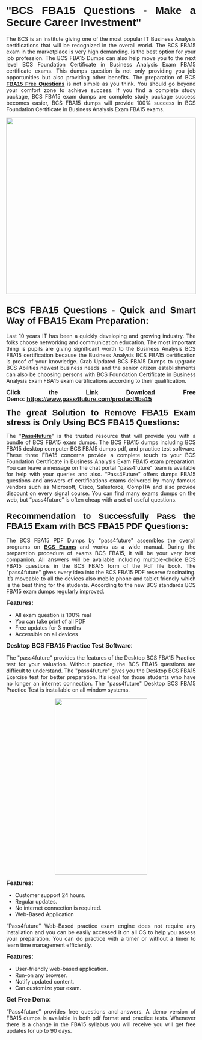 
<h1 style="text-align: justify;"><span style="font-family:Tahoma,Geneva,sans-serif;"><strong>"BCS FBA15 Questions - Make a Secure Career Investment"</strong></span></h1>

<p style="text-align: justify;">The BCS is an institute giving one of the most popular IT Business Analysis certifications that will be recognized in the overall world. The BCS FBA15 exam in the marketplace is very high demanding. is the best option for your job profession. The BCS FBA15 Dumps can also help move you to the next level BCS Foundation Certificate in Business Analysis Exam FBA15 certificate exams. This dumps question is not only providing you job opportunities but also providing other benefits. The preparation of BCS <span style="font-family:Tahoma,Geneva,sans-serif;"><strong><a href="https://www.pass4future.com/questions/bcs/fba15">FBA15 Free Questions</a></strong></span> is not simple as you think. You should go beyond your comfort zone to achieve success. If you find a complete study package, BCS FBA15 exam dumps are complete study package success becomes easier, BCS FBA15 dumps will provide 100% success in BCS Foundation Certificate in Business Analysis Exam FBA15 exams.</p>

<p style="text-align: justify;"><a href="https://www.pass4future.com/product/fba15"><img alt="" src="https://lh3.googleusercontent.com/pw/AM-JKLVhEO4I138wJzOepD3laGU-R1M7eT-OTYdow6pCESip26lSeaxxzS9BVWUKuzj1e3L_MoxCfVgBEvV8ODwl1LGzlZbt6HJm3NXXplPwnYiBfuYM_eQCcVVRMaAwHdsl3AhHOZS-up7mzwmd4i4EpEGq=w1112-h625-no?authuser=0" style="width: 100%; height: 470px;" /></a></p>

<h2 style="text-align: justify;"><span style="font-size:24px;"><strong><span style="font-family:Tahoma,Geneva,sans-serif;">BCS FBA15 Questions - Quick and Smart Way of FBA15 Exam Preparation:</span></strong></span></h2>

<p style="text-align: justify;">Last 10 years IT has been a quickly developing and growing industry. The folks choose networking and communication education. The most important thing is pupils are giving significant worth to the Business Analysis BCS FBA15 certification because the Business Analysis BCS FBA15 certification is proof of your knowledge. Grab Updated BCS FBA15 Dumps to upgrade BCS Abilities newest business needs and the senior citizen establishments can also be choosing persons with BCS Foundation Certificate in Business Analysis Exam FBA15 exam certifications according to their qualification.</p>

<p style="text-align: justify;"><strong><span style="font-family:Lucida Sans Unicode,Lucida Grande,sans-serif;"><span style="font-size:16px;">Click the Link Download Free Demo: <a href="https://www.pass4future.com/product/fba15">https://www.pass4future.com/product/fba15</a></span></span></strong></p>

<p style="text-align: justify;"><strong><span style="font-size:22px;"><span style="font-family:Tahoma,Geneva,sans-serif;">The great Solution to Remove FBA15 Exam stress is Only Using BCS FBA15 Questions:</span></span></strong></p>

<p style="text-align: justify;">The "<span style="font-family:Lucida Sans Unicode,Lucida Grande,sans-serif;"><a href="https://www.pass4future.com/"><strong>Pass4future</strong></a></span>" is the trusted resource that will provide you with a bundle of BCS FBA15 exam dumps. The BCS FBA15 dumps including BCS FBA15 desktop computer BCS FBA15 dumps pdf, and practice test software. These three FBA15 concerns provide a complete touch to your BCS Foundation Certificate in Business Analysis Exam FBA15 exam preparation. You can leave a message on the chat portal "pass4future" team is available for help with your queries and also. “Pass4Future” offers dumps FBA15 questions and answers of certifications exams delivered by many famous vendors such as Microsoft, Cisco, Salesforce, CompTIA and also provide discount on every signal course. You can find many exams dumps on the web, but “pass4future” is often cheap with a set of useful questions.</p>

<h3 style="text-align: justify;"><span style="font-size:22px;"><strong><span style="font-family:Tahoma,Geneva,sans-serif;">Recommendation to Successfully Pass the FBA15 Exam with BCS FBA15 PDF Questions:</span></strong></span></h3>

<p style="text-align: justify;">The BCS FBA15 PDF Dumps by "pass4future" assembles the overall programs on <span style="font-family:Lucida Sans Unicode,Lucida Grande,sans-serif;"><strong><a href="https://www.pass4future.com/bcs">BCS Exams</a></strong></span> and works as a wide manual. During the preparation procedure of exams BCS FBA15, it will be your very best companion. All answers will be available including multiple-choice BCS FBA15 questions in the BCS FBA15 form of the Pdf file book. The "pass4future" gives every idea into the BCS FBA15 PDF reserve fascinating. It’s moveable to all the devices also mobile phone and tablet friendly which is the best thing for the students. According to the new BCS standards BCS FBA15 exam dumps regularly improved.</p>

<p style="text-align: justify;"><span style="font-family:Lucida Sans Unicode,Lucida Grande,sans-serif;"><span style="font-size:16px;"><strong>Features:</strong></span></span></p>

<ul>
	<li style="text-align: justify;">All exam question is 100% real</li>
	<li style="text-align: justify;">You can take print of all PDF</li>
	<li style="text-align: justify;">Free updates for 3 months </li>
	<li style="text-align: justify;">Accessible on all devices</li>
</ul>

<p style="text-align: justify;"><span style="font-family:Tahoma,Geneva,sans-serif;"><span style="font-size:16px;"><strong>Desktop BCS FBA15 Practice Test Software:</strong></span></span></p>

<p style="text-align: justify;">The "pass4future" provides the features of the Desktop BCS FBA15 Practice test for your valuation. Without practice, the BCS FBA15 questions are difficult to understand. The "pass4future" gives you the Desktop BCS FBA15 Exercise test for better preparation. It’s ideal for those students who have no longer an internet connection. The "pass4future" Desktop BCS FBA15 Practice Test is installable on all window systems.</p>

<p style="text-align: center;"><a href="https://www.pass4future.com/product/fba15"><img alt="" src="https://lh3.googleusercontent.com/pw/AM-JKLV3yUm3jiqqIo1xIsj1VJ_UeysYexQY-pRYO0rIFl3vg11QZioN-gzffpw2AfKqFynWuvoXOreWrWS0swpr4xmOSWfwII2jvatteuqrfxiWGFBSHPiZUCoi33jqeymK5dmu-0enyX6tayRCAMHw05jv=s625-no?authuser=0" style="width: 70%; height: 470px;" /></a></p>

<p style="text-align: justify;"><span style="font-size:16px;"><span style="font-family:Lucida Sans Unicode,Lucida Grande,sans-serif;"><strong>Features:</strong></span></span></p>

<ul>
	<li style="text-align: justify;">Customer support 24 hours. </li>
	<li style="text-align: justify;">Regular updates. </li>
	<li style="text-align: justify;">No internet connection is required.</li>
	<li style="text-align: justify;">Web-Based Application</li>
</ul>

<p style="text-align: justify;">“Pass4future” Web-Based practice exam engine does not require any installation and you can be easily accessed it on all OS to help you assess your preparation. You can do practice with a timer or without a timer to learn time management efficiently.</p>

<p style="text-align: justify;"><strong><span style="font-size:16px;"><span style="font-family:Lucida Sans Unicode,Lucida Grande,sans-serif;">Features:</span></span></strong></p>

<ul>
	<li style="text-align: justify;">User-friendly web-based application.</li>
	<li style="text-align: justify;">Run-on any browser. </li>
	<li style="text-align: justify;">Notify updated content.</li>
	<li style="text-align: justify;">Can customize your exam.</li>
</ul>

<p style="text-align: justify;"><span style="font-size:16px;"><span style="font-family:Lucida Sans Unicode,Lucida Grande,sans-serif;"><strong>Get Free Demo:</strong></span></span></p>

<p style="text-align: justify;">“Pass4future” provides free questions and answers. A demo version of FBA15 dumps is available in both pdf format and practice tests. Whenever there is a change in the FBA15 syllabus you will receive you will get free updates for up to 90 days. </p>
